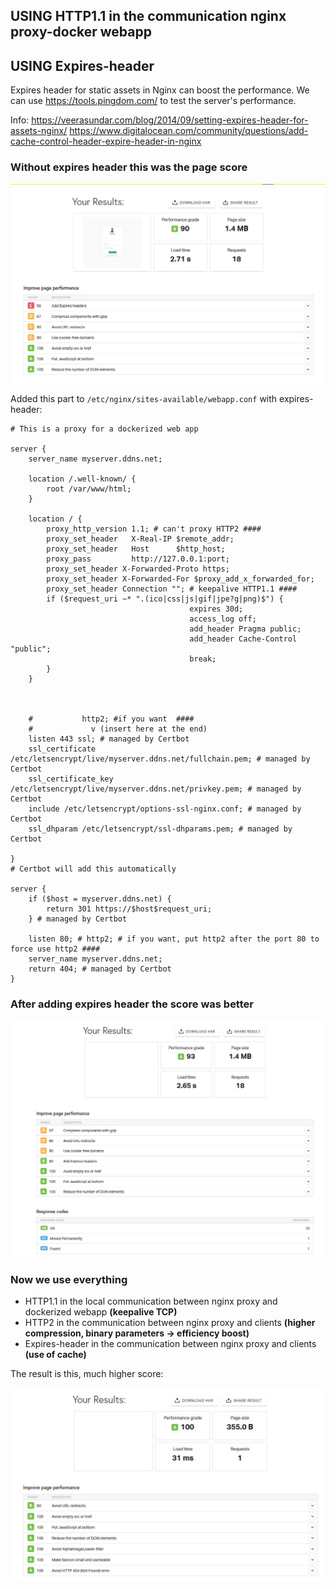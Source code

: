 ## USING HTTP1.1 in the communication nginx proxy-docker webapp


## USING Expires-header
Expires header for static assets in Nginx can boost the performance. We can use https://tools.pingdom.com/ to test the server's performance.

Info:
https://veerasundar.com/blog/2014/09/setting-expires-header-for-assets-nginx/
https://www.digitalocean.com/community/questions/add-cache-control-header-expire-header-in-nginx


### Without expires header this was the page score

![Without](https://github.com/dmz-madrid/rpi/blob/master/LEMP/expires-header/without-expires-header.jpg)


Added this part to `/etc/nginx/sites-available/webapp.conf` with expires-header:
```
# This is a proxy for a dockerized web app

server {
    server_name myserver.ddns.net;

    location /.well-known/ {
        root /var/www/html;
    }

    location / {
        proxy_http_version 1.1; # can't proxy HTTP2 ####
        proxy_set_header   X-Real-IP $remote_addr;
        proxy_set_header   Host      $http_host;
        proxy_pass         http://127.0.0.1:port;
        proxy_set_header X-Forwarded-Proto https;
        proxy_set_header X-Forwarded-For $proxy_add_x_forwarded_for;
        proxy_set_header Connection ""; # keepalive HTTP1.1 ####
        if ($request_uri ~* ".(ico|css|js|gif|jpe?g|png)$") {
                                        expires 30d;
                                        access_log off;
                                        add_header Pragma public;
                                        add_header Cache-Control "public";
                                        break;
        }
    }



    #           http2; #if you want  ####
    #             v (insert here at the end)
    listen 443 ssl; # managed by Certbot
    ssl_certificate /etc/letsencrypt/live/myserver.ddns.net/fullchain.pem; # managed by Certbot
    ssl_certificate_key /etc/letsencrypt/live/myserver.ddns.net/privkey.pem; # managed by Certbot
    include /etc/letsencrypt/options-ssl-nginx.conf; # managed by Certbot
    ssl_dhparam /etc/letsencrypt/ssl-dhparams.pem; # managed by Certbot

}
# Certbot will add this automatically

server {
    if ($host = myserver.ddns.net) {
        return 301 https://$host$request_uri;
    } # managed by Certbot

    listen 80; # http2; # if you want, put http2 after the port 80 to force use http2 ####
    server_name myserver.ddns.net;
    return 404; # managed by Certbot
}
```
### After adding expires header the score was better

![With](https://github.com/dmz-madrid/rpi/blob/master/LEMP/expires-header/with-expires-header.jpg)

### Now we use everything

- HTTP1.1 in the local communication between nginx proxy and dockerized webapp **(keepalive TCP)**
- HTTP2 in the communication between nginx proxy and clients **(higher compression, binary parameters -> efficiency boost)**
- Expires-header in the communication between nginx proxy and clients **(use of cache)**

The result is this, much higher score:

![Everything](https://github.com/dmz-madrid/rpi/blob/master/LEMP/performance-tweaks/expires-hdr-http2-edge-http11proxy.jpg)



